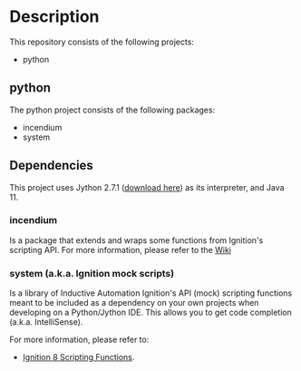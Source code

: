# Description
This repository consists of the following projects:
* python

## python
The python project consists of the following packages:
* incendium
* system

## Dependencies
This project uses Jython 2.7.1 ([download here](https://www.jython.org/download.html)) as its interpreter, and Java 11.

### incendium
Is a package that extends and wraps some functions from Ignition's scripting API.  For more information, please refer to
the [Wiki](https://github.com/thecesrom/Ignition/wiki/incendium)

### system (a.k.a. Ignition mock scripts)
Is a library of Inductive Automation Ignition's API (mock) scripting functions meant to be included as a dependency on your
own projects when developing on a Python/Jython IDE. This allows you to get code completion (a.k.a. IntelliSense).

For more information, please refer to:
* [Ignition 8 Scripting Functions](https://docs.inductiveautomation.com/display/DOC80/Scripting+Functions).
